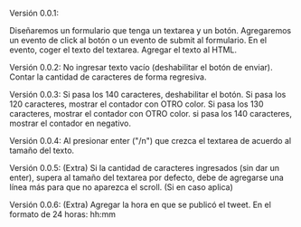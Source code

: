 Versión 0.0.1:

Diseñaremos un formulario que tenga un textarea y un botón.
Agregaremos un evento de click al botón o un evento de submit al formulario.
En el evento, coger el texto del textarea.
Agregar el texto al HTML.

Versión 0.0.2:
No ingresar texto vacío (deshabilitar el botón de enviar).
Contar la cantidad de caracteres de forma regresiva.

Versión 0.0.3:
Si pasa los 140 caracteres, deshabilitar el botón.
Si pasa los 120 caracteres, mostrar el contador con OTRO color.
Si pasa los 130 caracteres, mostrar el contador con OTRO color.
si pasa los 140 caracteres, mostrar el contador en negativo.

Versión 0.0.4:
Al presionar enter ("/n") que crezca el textarea de acuerdo al tamaño del texto.

Versión 0.0.5: (Extra)
Si la cantidad de caracteres ingresados (sin dar un enter), supera al tamaño del textarea por defecto, debe de agregarse una línea más para que no aparezca el scroll. (Si en caso aplica)

Versión 0.0.6: (Extra)
Agregar la hora en que se publicó el tweet. En el formato de 24 horas: hh:mm
